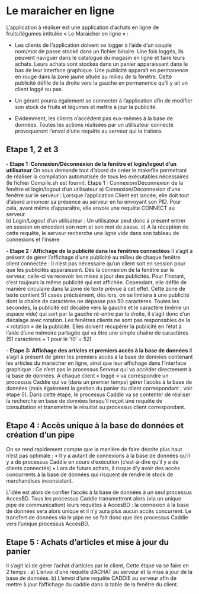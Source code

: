 # Le maraicher en ligne

L’application à réaliser est une application d’achats en ligne de fruits/légumes intitulée « Le 
Maraicher en ligne » : 
- Les clients de l’application doivent se logger à l’aide d’un couple nom/mot de passe stocké 
dans un fichier binaire. Une fois loggés, ils peuvent naviguer dans le catalogue du magasin en 
ligne et faire leurs achats. Leurs achats sont stockés dans un panier apparaissant dans le bas de 
leur interface graphique. Une publicité apparaît en permanence en rouge dans la zone jaune 
située au milieu de la fenêtre. Cette publicité défile de la droite vers la gauche en permanence 
qu’il y ait un client loggé ou pas. 

- Un gérant pourra également se connecter à l’application afin de modifier son stock de fruits 
et légumes et mettre à jour la publicité.  

- Evidemment, les clients n’accèdent pas eux-mêmes à la base de données. Toutes les actions 
réalisées par un utilisateur connecté provoqueront l’envoi d’une requête au serveur qui la 
traitera.

## Etape 1, 2 et 3 
**- Etape 1 :Connexion/Déconnexion de la fenêtre et login/logout d’un utilisateur**
On vous demande tout d’abord de créer le makefile permettant de réaliser la compilation 
automatisée de tous les exécutables nécessaires (le fichier Compile.sh est fourni).
Etape 1 : Connexion/Déconnexion de la fenêtre et login/logout d’un 
utilisateur 
a) Connexion/Déconnexion d’une fenêtre sur le serveur : Lorsque l’application Client est lancée, elle doit tout d’abord annoncer sa présence au serveur en lui envoyant son PID. Pour cela, avant même d’apparaître, elle envoie une requête CONNECT au serveur.  
b) Login/Logout d’un utilisateur : Un utilisateur peut donc à présent entrer en session en encodant son nom et son mot de passe.
c) A la réception de cette requête, le serveur recherche une ligne vide dans son tableau de 
connexions et l’insère

**- Etape 2 : Affichage de la publicité dans les fenêtres connectées**
Il s’agit à présent de gérer l’affichage d’une publicité au milieu de chaque fenêtre client 
connectée : Il n’est pas nécessaire qu’un client soit en session pour que les publicités apparaissent. Dès la connexion de la fenêtre sur le serveur, celle-ci va recevoir les mises à jour des publicités. 
Pour l’instant, c’est toujours la même publicité qui est affichée. Cependant, elle défile de 
manière circulaire dans la zone de texte prévue à cet effet. Cette zone de texte contient 51 
cases précisément, dès lors, on se limitera à une publicité dont la chaîne de caractères ne 
dépasse pas 50 caractères. Toutes les secondes, la publicité est décalée vers la gauche et le 
caractère (même un espace vide) qui sort par la gauche ré-entre par la droite, il s’agit donc 
d’un décalage avec rotation. 
Les fenêtres clients ne sont pas responsables de la « rotation » de la publicité. Elles doivent 
récupérer la publicité en l’état à l’aide d’une mémoire partagée qui va être une simple 
chaîne de caractères (51 caractères + 1 pour le ‘\0’ = 52)

**- Etape 3: Affichage des articles et premiers accès à la base de données**
	Il s’agit à présent de gérer les premiers accès à la base de données contenant les articles du 
maraicher en ligne, ainsi que leur affichage dans l’interface graphique : Ce n’est pas le processus Serveur qui va accéder directement à la base de données. A chaque client « loggé » va correspondre un processus Caddie qui va (dans un premier temps) gérer l’accès à la base de données (mais également la gestion du panier du client correspondant ; voir étape 5). Dans cette étape, le processus Caddie va se contenter de réaliser la recherche en base de données lorsqu’il reçoit une requête de consultation et transmettre le résultat au processus client correspondant.

## Etape 4 :  Accès unique à la base de données et création d’un pipe 
On se rend rapidement compte que la manière de faire décrite plus haut n’est pas optimale : 
• Il y a autant de connexions à la base de données qu’il y a de processus Caddie en 
cours d’exécution (c’est-à-dire qu’il y a de clients connectés) 
• Lors de futurs achats, il risque d’y avoir des accès concurrents à la base de données 
qui risquent de rendre le stock de marchandises inconsistant. 

L’idée est alors de confier l’accès à la base de données à un seul processus AccesBD. Tous les 
processus Caddie transmettront alors (via un unique pipe de communication) leurs requêtes 
à AccesBD : la connexion à la base de données sera alors unique et il n’y aura plus aucun accès concurrent. Le transfert de données via le pipe ne se fait donc que des processus Caddie vers l’unique processus AccesBD. 

## Etape 5 : Achats d’articles et mise à jour du panier 
Il s’agit ici de gérer l’achat d’articles par le client, Cette étape va se faire en 2 temps : 
a) L’envoi d’une requête d’ACHAT au serveur et la mise à jour de la base de données. 
b) L’envoi d’une requête CADDIE au serveur afin de mettre à jour l’affichage du caddie 
dans la table de la fenêtre du client.